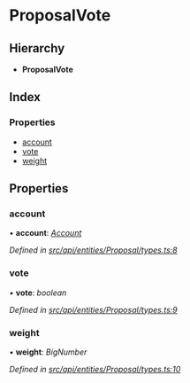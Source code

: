 # ProposalVote

## Hierarchy

* **ProposalVote**

## Index

### Properties

* [account](proposalvote.md#account)
* [vote](proposalvote.md#vote)
* [weight](proposalvote.md#weight)

## Properties

### account

• **account**: [_Account_](../classes/account.md)

_Defined in_ [_src/api/entities/Proposal/types.ts:8_](https://github.com/PolymathNetwork/polymesh-sdk/blob/959efb76/src/api/entities/Proposal/types.ts#L8)

### vote

• **vote**: _boolean_

_Defined in_ [_src/api/entities/Proposal/types.ts:9_](https://github.com/PolymathNetwork/polymesh-sdk/blob/959efb76/src/api/entities/Proposal/types.ts#L9)

### weight

• **weight**: _BigNumber_

_Defined in_ [_src/api/entities/Proposal/types.ts:10_](https://github.com/PolymathNetwork/polymesh-sdk/blob/959efb76/src/api/entities/Proposal/types.ts#L10)

